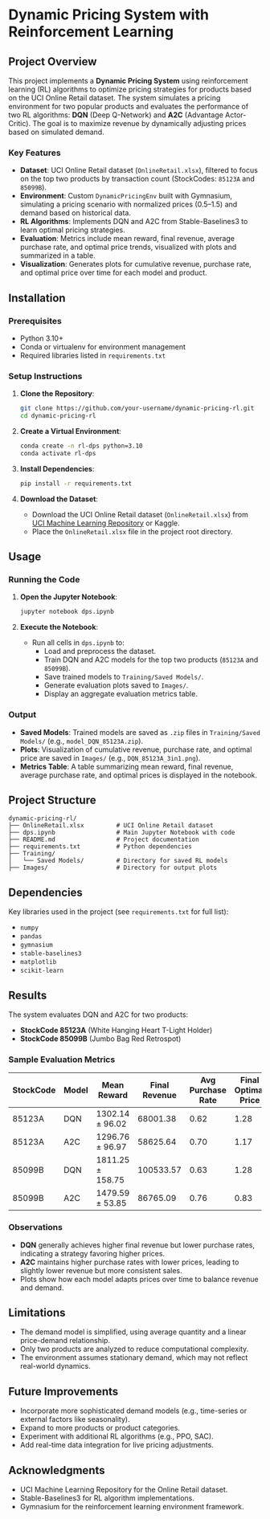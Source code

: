 
# Dynamic Pricing System with Reinforcement Learning

## Project Overview
This project implements a **Dynamic Pricing System** using reinforcement learning (RL) algorithms to optimize pricing strategies for products based on the UCI Online Retail dataset. The system simulates a pricing environment for two popular products and evaluates the performance of two RL algorithms: **DQN** (Deep Q-Network) and **A2C** (Advantage Actor-Critic). The goal is to maximize revenue by dynamically adjusting prices based on simulated demand.

### Key Features
- **Dataset**: UCI Online Retail dataset (`OnlineRetail.xlsx`), filtered to focus on the top two products by transaction count (StockCodes: `85123A` and `85099B`).
- **Environment**: Custom `DynamicPricingEnv` built with Gymnasium, simulating a pricing scenario with normalized prices (0.5–1.5) and demand based on historical data.
- **RL Algorithms**: Implements DQN and A2C from Stable-Baselines3 to learn optimal pricing strategies.
- **Evaluation**: Metrics include mean reward, final revenue, average purchase rate, and optimal price trends, visualized with plots and summarized in a table.
- **Visualization**: Generates plots for cumulative revenue, purchase rate, and optimal price over time for each model and product.

## Installation

### Prerequisites
- Python 3.10+
- Conda or virtualenv for environment management
- Required libraries listed in `requirements.txt`

### Setup Instructions
1. **Clone the Repository**:
   ```bash
   git clone https://github.com/your-username/dynamic-pricing-rl.git
   cd dynamic-pricing-rl
   ```

2. **Create a Virtual Environment**:
   ```bash
   conda create -n rl-dps python=3.10
   conda activate rl-dps
   ```

3. **Install Dependencies**:
   ```bash
   pip install -r requirements.txt
   ```

4. **Download the Dataset**:
   - Download the UCI Online Retail dataset (`OnlineRetail.xlsx`) from [UCI Machine Learning Repository](https://archive.ics.uci.edu/ml/datasets/online+retail) or Kaggle.
   - Place the `OnlineRetail.xlsx` file in the project root directory.

## Usage

### Running the Code
1. **Open the Jupyter Notebook**:
   ```bash
   jupyter notebook dps.ipynb
   ```

2. **Execute the Notebook**:
   - Run all cells in `dps.ipynb` to:
     - Load and preprocess the dataset.
     - Train DQN and A2C models for the top two products (`85123A` and `85099B`).
     - Save trained models to `Training/Saved Models/`.
     - Generate evaluation plots saved to `Images/`.
     - Display an aggregate evaluation metrics table.

### Output
- **Saved Models**: Trained models are saved as `.zip` files in `Training/Saved Models/` (e.g., `model_DQN_85123A.zip`).
- **Plots**: Visualization of cumulative revenue, purchase rate, and optimal price are saved in `Images/` (e.g., `DQN_85123A_3in1.png`).
- **Metrics Table**: A table summarizing mean reward, final revenue, average purchase rate, and optimal prices is displayed in the notebook.

## Project Structure
```
dynamic-pricing-rl/
├── OnlineRetail.xlsx         # UCI Online Retail dataset
├── dps.ipynb                 # Main Jupyter Notebook with code
├── README.md                 # Project documentation
├── requirements.txt          # Python dependencies
├── Training/
│   └── Saved Models/         # Directory for saved RL models
├── Images/                   # Directory for output plots
```

## Dependencies
Key libraries used in the project (see `requirements.txt` for full list):
- `numpy`
- `pandas`
- `gymnasium`
- `stable-baselines3`
- `matplotlib`
- `scikit-learn`

## Results
The system evaluates DQN and A2C for two products:
- **StockCode 85123A** (White Hanging Heart T-Light Holder)
- **StockCode 85099B** (Jumbo Bag Red Retrospot)

### Sample Evaluation Metrics
| StockCode | Model | Mean Reward    | Final Revenue | Avg Purchase Rate | Final Optimal Price | Avg Optimal Price |
|-----------|-------|----------------|---------------|-------------------|---------------------|-------------------|
| 85123A    | DQN   | 1302.14 ± 96.02 | 68001.38      | 0.62              | 1.28                | 1.26              |
| 85123A    | A2C   | 1296.76 ± 96.97 | 58625.64      | 0.70              | 1.17                | 1.10              |
| 85099B    | DQN   | 1811.25 ± 158.75 | 100533.57    | 0.63              | 1.28                | 1.25              |
| 85099B    | A2C   | 1479.59 ± 53.85 | 86765.09      | 0.76              | 0.83                | 0.98              |

### Observations
- **DQN** generally achieves higher final revenue but lower purchase rates, indicating a strategy favoring higher prices.
- **A2C** maintains higher purchase rates with lower prices, leading to slightly lower revenue but more consistent sales.
- Plots show how each model adapts prices over time to balance revenue and demand.

## Limitations
- The demand model is simplified, using average quantity and a linear price-demand relationship.
- Only two products are analyzed to reduce computational complexity.
- The environment assumes stationary demand, which may not reflect real-world dynamics.

## Future Improvements
- Incorporate more sophisticated demand models (e.g., time-series or external factors like seasonality).
- Expand to more products or product categories.
- Experiment with additional RL algorithms (e.g., PPO, SAC).
- Add real-time data integration for live pricing adjustments.

## Acknowledgments
- UCI Machine Learning Repository for the Online Retail dataset.
- Stable-Baselines3 for RL algorithm implementations.
- Gymnasium for the reinforcement learning environment framework.
